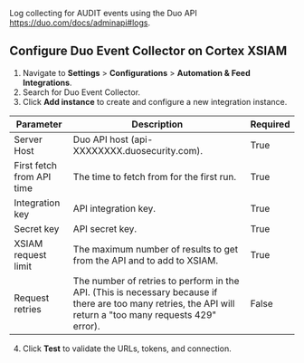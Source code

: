 Log collecting for AUDIT events using the Duo API https://duo.com/docs/adminapi#logs.

## Configure Duo Event Collector on Cortex XSIAM

1. Navigate to **Settings** > **Configurations** > **Automation & Feed Integrations**.
2. Search for Duo Event Collector.
3. Click **Add instance** to create and configure a new integration instance.

| **Parameter** | **Description** | **Required** |
|----|--------|----------|
| Server Host    | Duo API host (api-XXXXXXXX.duosecurity.com).   | True         |
| First fetch from API time   | The time to fetch from for the first run.     | True   |
| Integration key   | API integration key.   | True    |
| Secret key  | API secret key.  | True    |
| XSIAM request limit  | The maximum number of results to get from the API and to add to XSIAM. | True |
| Request retries  | The number of retries to perform in the API. (This is necessary because if there are too many retries, the API will return a "too many requests 429" error). | False        |

4. Click **Test** to validate the URLs, tokens, and connection.
